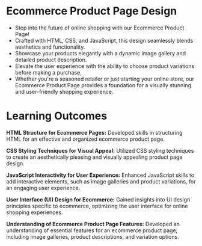 # Ecommerce Product Page Design
* Step into the future of online shopping with our Ecommerce Product Page!
* Crafted with HTML, CSS, and JavaScript, this design seamlessly blends aesthetics and functionality.
* Showcase your products elegantly with a dynamic image gallery and detailed product description.
* Elevate the user experience with the ability to choose product variations before making a purchase.
* Whether you're a seasoned retailer or just starting your online store, our Ecommerce Product Page provides a foundation for a visually stunning and user-friendly shopping experience.

# Learning Outcomes

**HTML Structure for Ecommerce Pages:**
Developed skills in structuring HTML for an effective and organized ecommerce product page.

**CSS Styling Techniques for Visual Appeal:**
Utilized CSS styling techniques to create an aesthetically pleasing and visually appealing product page design.

**JavaScript Interactivity for User Experience:**
Enhanced JavaScript skills to add interactive elements, such as image galleries and product variations, for an engaging user experience.

**User Interface (UI) Design for Ecommerce:**
Gained insights into UI design principles specific to ecommerce, optimizing the user interface for online shopping experiences.

**Understanding of Ecommerce Product Page Features:**
Developed an understanding of essential features for an ecommerce product page, including image galleries, product descriptions, and variation options.
